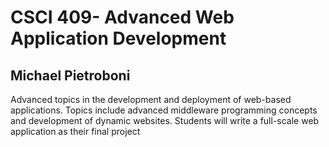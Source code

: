 # CSCI 409- Advanced Web Application Development
## Michael Pietroboni

Advanced topics in the development and deployment of web-based applications.
Topics include advanced middleware programming concepts and development of
dynamic websites. Students will write a full-scale web application as their final
project